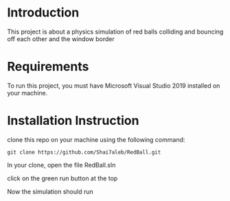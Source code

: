 # Introduction
This project is about a physics simulation of red balls colliding and bouncing off each other and the window border

# Requirements
To run this project, you must have Microsoft Visual Studio 2019 installed on your machine.

# Installation Instruction
clone this repo on your machine using the following command:

    git clone https://github.com/Shai7aleb/RedBall.git
    
In your clone, open the file RedBall.sln

click on the green run button at the top

Now the simulation should run